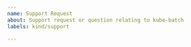 ```yaml
---
name: Support Request
about: Support request or question relating to kube-batch
labels: kind/support

---
```


<!--
STOP -- PLEASE READ!

GitHub is not the right place for support requests.

If you're looking for help, check the [troubleshooting guide](https://kubernetes.io/docs/tasks/debug-application-cluster/troubleshooting/)
or our [Mailing list](https://groups.google.com/forum/#!forum/kubernetes-sig-scheduling)

If the matter is security related, please disclose it privately via https://kubernetes.io/security/.
-->